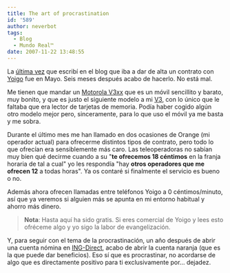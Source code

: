 ```yaml
---
title: The art of procrastination
id: '589'
author: neverbot
tags:
  - Blog
  - Mundo Real™
date: 2007-11-22 13:48:55
---
```


La [última vez](https://www.neverbot.com/neverbot/como-mantener-a-un-tonto-feliz-ii/) que escribí en el blog que iba a dar de alta un contrato con [Yoigo](http://www.yoigo.es/) fue en Mayo. Seis meses después acabo de hacerlo. No está mal.

Me tienen que mandar un [Motorola V3xx](http://www.motorola.com/consumer/v/index.jsp?vgnextoid=cd7e914ec0801110VgnVCM1000008206b00aRCRD&show=productHome) que es un móvil sencillito y barato, muy bonito, y que es justo el siguiente modelo a mi [V3](http://www.motorola.com/consumer/v/index.jsp?vgnextoid=6c8f971bdf20c010VgnVCM1000008206b00aRCRD&show=productHome), con lo único que le faltaba que era lector de tarjetas de memoria. Podía haber cogido algún otro modelo mejor pero, sinceramente, para lo que uso el móvil ya me basta y me sobra.

Durante el último mes me han llamado en dos ocasiones de Orange (mi operador actual) para ofrecerme distintos tipos de contrato, pero todo lo que ofrecían era sensiblemente más caro. Las teleoperadoras no sabían muy bien qué decirme cuando a su "**te ofrecemos 18 céntimos** en la franja horaria de tal a cual" yo les respondía "hay **otros operadores que me ofrecen 12** a todas horas". Ya os contaré si finalmente el servicio es bueno o no.

Además ahora ofrecen llamadas entre teléfonos Yoigo a 0 céntimos/minuto, así que ya veremos si alguien más se apunta en mi entorno habitual y ahorro más dinero.

> **Nota**: Hasta aquí ha sido gratis. Si eres comercial de Yoigo y lees esto ofréceme algo y yo sigo la labor de evangelización.

Y, para seguir con el tema de la procrastinación, un año después de abrir una cuenta nómina en [ING-Direct](http://www.ingdirect.es/), acabo de abrir la cuenta naranja (que es la que puede dar beneficios). Eso sí que es procrastinar, no acordarse de algo que es directamente positivo para ti exclusivamente por... dejadez.